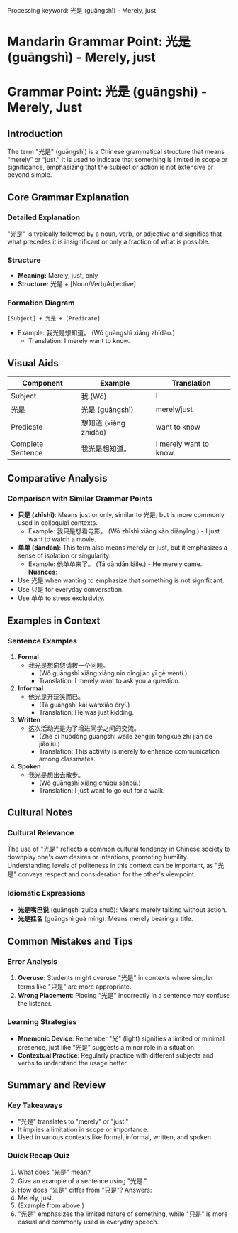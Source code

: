Processing keyword: 光是 (guāngshì) - Merely, just
# Mandarin Grammar Point: 光是 (guāngshì) - Merely, just
# Grammar Point: 光是 (guāngshì) - Merely, Just
## Introduction
The term "光是" (guāngshì) is a Chinese grammatical structure that means “merely” or “just.” It is used to indicate that something is limited in scope or significance, emphasizing that the subject or action is not extensive or beyond simple.
## Core Grammar Explanation
### Detailed Explanation
"光是" is typically followed by a noun, verb, or adjective and signifies that what precedes it is insignificant or only a fraction of what is possible.
### Structure
- **Meaning:** Merely, just, only
- **Structure:** 光是 + [Noun/Verb/Adjective]
  
### Formation Diagram
```
[Subject] + 光是 + [Predicate]
```
- Example: 我光是想知道。 (Wǒ guāngshì xiǎng zhīdào.)
  - Translation: I merely want to know.
## Visual Aids
| Component        | Example             | Translation               |
|------------------|---------------------|---------------------------|
| Subject          | 我 (Wǒ)             | I                         |
| 光是              | 光是 (guāngshì)     | merely/just               |
| Predicate        | 想知道 (xiǎng zhīdào)| want to know              |
| Complete Sentence | 我光是想知道。      | I merely want to know.    |
## Comparative Analysis
### Comparison with Similar Grammar Points
- **只是 (zhǐshì)**: Means just or only, similar to 光是, but is more commonly used in colloquial contexts.
  - Example: 我只是想看电影。 (Wǒ zhǐshì xiǎng kàn diànyǐng.) - I just want to watch a movie.
- **单单 (dāndān)**: This term also means merely or just, but it emphasizes a sense of isolation or singularity.
  - Example: 他单单来了。 (Tā dāndān láile.) - He merely came.
**Nuances**:
- Use 光是 when wanting to emphasize that something is not significant.
- Use 只是 for everyday conversation.
- Use 单单 to stress exclusivity.
## Examples in Context
### Sentence Examples
1. **Formal**
   - 我光是想向您请教一个问题。 
     - (Wǒ guāngshì xiǎng xiàng nín qǐngjiào yī gè wèntí.)
     - Translation: I merely want to ask you a question.
2. **Informal**
   - 他光是开玩笑而已。
     - (Tā guāngshì kāi wánxiào éryǐ.)
     - Translation: He was just kidding.
3. **Written**
   - 这次活动光是为了增进同学之间的交流。
     - (Zhè cì huódòng guāngshì wèile zēngjìn tóngxué zhī jiān de jiāoliú.)
     - Translation: This activity is merely to enhance communication among classmates.
4. **Spoken**
   - 我光是想出去散步。
     - (Wǒ guāngshì xiǎng chūqù sànbù.)
     - Translation: I just want to go out for a walk.
## Cultural Notes
### Cultural Relevance
The use of "光是" reflects a common cultural tendency in Chinese society to downplay one's own desires or intentions, promoting humility. Understanding levels of politeness in this context can be important, as "光是" conveys respect and consideration for the other's viewpoint.
### Idiomatic Expressions
- **光是嘴巴说** (guāngshì zuǐba shuō): Means merely talking without action.
- **光是挂名** (guāngshì guà míng): Means merely bearing a title.
## Common Mistakes and Tips
### Error Analysis
1. **Overuse**: Students might overuse "光是" in contexts where simpler terms like "只是" are more appropriate.
2. **Wrong Placement**: Placing "光是" incorrectly in a sentence may confuse the listener.
### Learning Strategies
- **Mnemonic Device**: Remember "光" (light) signifies a limited or minimal presence, just like “光是” suggests a minor role in a situation.
- **Contextual Practice**: Regularly practice with different subjects and verbs to understand the usage better.
## Summary and Review
### Key Takeaways
- "光是" translates to "merely" or "just."
- It implies a limitation in scope or importance.
- Used in various contexts like formal, informal, written, and spoken.
### Quick Recap Quiz
1. What does "光是" mean?
2. Give an example of a sentence using "光是."
3. How does "光是" differ from "只是"?
Answers:
1. Merely, just.
2. (Example from above.)
3. "光是" emphasizes the limited nature of something, while "只是" is more casual and commonly used in everyday speech.
